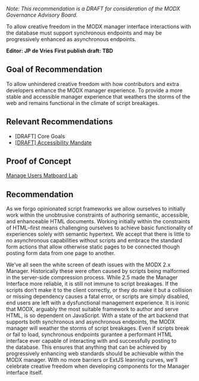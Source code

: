 _Note: This recommendation is a DRAFT for consideration of the MODX Governance Advisory Board._


To allow creative freedom in the MODX manager interface interactions with the database must support synchronous endpoints and may be progressively enhanced as asynchronous endpoints.


**Editor: JP de Vries**
**First publish draft: TBD**


## Goal of Recommendation


To allow unhindered creative freedom with how contributors and extra developers enhance the MODX manager experience. To provide a more stable and accessible manager experience that weathers the storms of the web and remains functional in the climate of script breakages.


## Relevant Recommendations
 - [DRAFT] Core Goals
 - [[DRAFT] Accessibility Mandate](https://github.com/modxcms/mab-recommendations/pull/3)


## Proof of Concept
[Manage Users Matboard Lab](https://github.com/jpdevries/manage-users#manage-users-lab)


## Recommendation
As we forgo opinionated script frameworks we allow ourselves to initially work within the unobtrusive constraints of authoring semantic, accessible, and enhanceable HTML documents. Working initially within the constraints of HTML&ndash;first means challenging ourselves to achieve basic functionality of experiences solely with semantic hypertext. We accept that there is little to no asynchronous capabilities without scripts and embrace the standard form actions that allow otherwise static pages to be connected though posting form data from one page to another.

We’ve all seen the white screen of death issues with the MODX 2.x Manager. Historically these were often caused by scripts being malformed in the server-side compression process. While 2.5 made the Manager Interface more reliable, it is still not immune to script breakages. If the scripts don’t make it to the client correctly, or they do make it but a collision or missing dependency causes a fatal error, or scripts are simply disabled, end users are left with a dysfunctional management experience. It is ironic that MODX, arguably the most suitable framework to author and serve HTML, is so dependent on JavaScript. With a state of the art backend that supports both synchronous and asynchronous endpoints, the MODX manager will weather the storms of script breakages. Even if scripts break or fail to load, synchronous endpoints gurantee a performant HTML interface ever capable of interacting with and successfully posting to the&nbsp;database. This ensures that anything that can be achieved by progressively enhancing web standards should be achievable within the MODX&nbsp;manager. With no more barriers or ExtJS leanring curves, we'll celebrate creative freedom when developing components for the Manager interface&nbsp;itself. 
